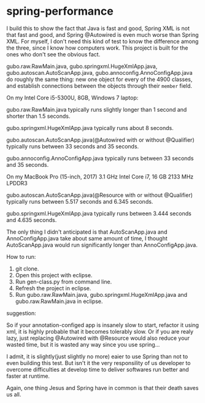 # spring-performance

I build this to show the fact that Java is fast and good, Spring XML is not that fast and good, and Spring @Autowired is even much worse than Spring XML. For myself, I don't need this kind of test to know the difference among the three, since I know how computers work. This project is built for the ones who don't see the obvious fact.

gubo.raw.RawMain.java, gubo.springxml.HugeXmlApp.java, gubo.autoscan.AutoScanApp.java, gubo.annoconfig.AnnoConfigApp.java do roughly the same thing: new one object for every of the 4900 classes, and establish connections between the objects through their `member` field.


On my Intel Core i5-5300U, 8GB, Windows 7 laptop:


gubo.raw.RawMain.java typically runs slightly longer than 1 second and shorter than 1.5 seconds.


gubo.springxml.HugeXmlApp.java typically runs about 8 seconds.


gubo.autoscan.AutoScanApp.java(@Autowired with or without @Qualifier) typically runs between 33 seconds and 35 seconds.

gubo.annoconfig.AnnoConfigApp.java typically runs between 33 seconds and 35 seconds.


On my MacBook Pro (15-inch, 2017) 3.1 GHz Intel Core i7, 16 GB 2133 MHz LPDDR3

gubo.autoscan.AutoScanApp.java(@Resource with or without @Qualifier) typically runs between 5.517 seconds and 6.345 seconds.

gubo.springxml.HugeXmlApp.java typically runs between 3.444 seconds and 4.635 seconds.


The only thing I didn't anticipated is that AutoScanApp.java and AnnoConfigApp.java take about same amount of time, I thought AutoScanApp.java would run significantly longer than AnnoConfigApp.java.


How to run:
1. git clone.
2. Open this project with eclipse.
3. Run gen-class.py from command line.
4. Refresh the project in eclipse. 
5. Run gubo.raw.RawMain.java, gubo.springxml.HugeXmlApp.java and gubo.raw.RawMain.java in eclipse.


suggestion:

So if your annotation-configed app is insanely slow to start, refactor it using xml, it is highly probable that it becomes tolerably slow. Or if you are realy lazy, just replacing @Autowired with @Resource would also reduce your wasted time, but it is wasted any way since you use spring...

I admit, it is slightly(just slightly no more) eaier to use Spring than not to even building this test. But isn't it the very responsility of us developer to overcome difficulties at develop time to deliver softwares run better and faster at runtime. 


Again, one thing Jesus and Spring have in common is that their death saves us all.
